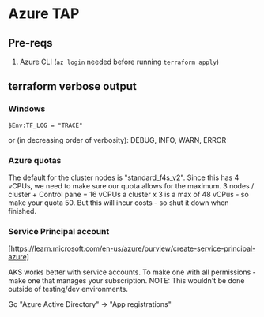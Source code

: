 # Azure TAP

## Pre-reqs

1. Azure CLI (`az login` needed before running `terraform apply`)

## terraform verbose output

### Windows

`$Env:TF_LOG = "TRACE"`

or (in decreasing order of verbosity): DEBUG, INFO, WARN, ERROR

### Azure quotas

The default for the cluster nodes is "standard_f4s_v2". Since this has 4 vCPUs, we need to make sure our quota allows for the maximum. 3 nodes / cluster + Control pane = 16 vCPUs a cluster x 3 is a max of 48 vCPus - so make your quota 50. But this will incur costs - so shut it down when finished.

### Service Principal account

[https://learn.microsoft.com/en-us/azure/purview/create-service-principal-azure]

AKS works better with service accounts. To make one with all permissions - make one that manages your subscription. NOTE: This wouldn't be done outside of testing/dev environments.

Go "Azure Active Directory" -> "App registrations"